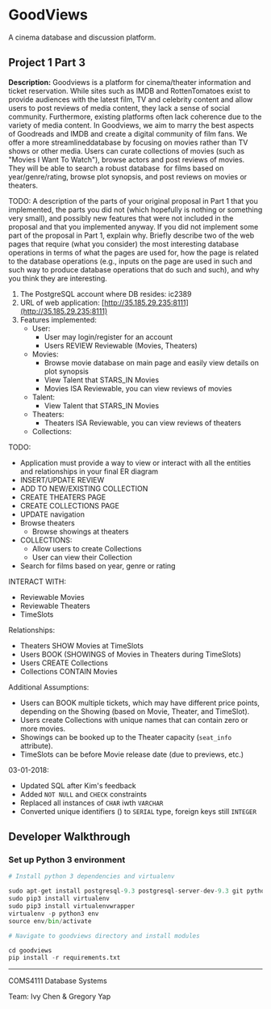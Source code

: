 # GoodViews

A cinema database and discussion platform.

## Project 1 Part 3

**Description:** Goodviews is a platform for cinema/theater information and ticket reservation. While sites such as IMDB and RottenTomatoes exist to provide audiences with the latest film, TV and celebrity content and allow users to post reviews of media content, they lack a sense of social community. Furthermore, existing platforms often lack coherence due to the variety of media content. In Goodviews, we aim to marry the best aspects of Goodreads and IMDB and create a digital community of film fans. We offer a more ​streamlined ​database by focusing on movies rather than TV shows or other media. Users can curate ​collections ​of movies (such as "Movies I Want To Watch"), browse actors and post ​reviews ​of movies. They will be able to search a ​robust database ​ for films based on year/genre/rating, browse
plot synopsis, and post reviews on movies or theaters.

TODO:
A description of the parts of your original proposal in Part 1 that you implemented, the parts you did not (which hopefully is nothing or something very small), and possibly new features that were not included in the proposal and that you implemented anyway. If you did not implement some part of the proposal in Part 1, explain why.
Briefly describe two of the web pages that require (what you consider) the most interesting database operations in terms of what the pages are used for, how the page is related to the database operations (e.g., inputs on the page are used in such and such way to produce database operations that do such and such), and why you think they are interesting.

1. The PostgreSQL account where DB resides: ic2389
2. URL of web application: [http://35.185.29.235:8111](http://35.185.29.235:8111)
3. Features implemented:
    - User:
        - User may login/register for an account
        - Users REVIEW Reviewable (Movies, Theaters)
    - Movies:
        - Browse movie database on main page and easily view details on plot synopsis
        - View Talent that STARS_IN Movies
        - Movies ISA Reviewable, you can view reviews of movies
    - Talent:
        - View Talent that STARS_IN Movies
    - Theaters:
        - Theaters ISA Reviewable, you can view reviews of theaters
    - Collections:

TODO:
- Application must provide a way to view or interact with all the entities and relationships in your final ER diagram
- INSERT/UPDATE REVIEW
- ADD TO NEW/EXISTING COLLECTION
- CREATE THEATERS PAGE
- CREATE COLLECTIONS PAGE
- UPDATE navigation
- Browse theaters
    - Browse showings at theaters
- COLLECTIONS:
    - Allow users to create Collections
    - User can view their Collection
- Search for films based on year, genre or rating

INTERACT WITH:
- Reviewable Movies
- Reviewable Theaters
- TimeSlots

Relationships:
- Theaters SHOW Movies at TimeSlots
- Users BOOK (SHOWINGS of Movies in Theaters during TimeSlots)
- Users CREATE Collections
- Collections CONTAIN Movies

Additional Assumptions:
- Users can BOOK multiple tickets, which may have different price points,
depending on the Showing (based on Movie, Theater, and TimeSlot).
- Users create Collections with unique names that can contain zero or more
movies.
- Showings can be booked up to the Theater capacity (`seat_info` attribute).
- TimeSlots can be before Movie release date (due to previews, etc.)


03-01-2018:

- Updated SQL after Kim's feedback
- Added `NOT NULL` and `CHECK` constraints
- Replaced all instances of `CHAR` iwth `VARCHAR`
- Converted unique identifiers (<id>) to `SERIAL` type, foreign keys still `INTEGER`



## Developer Walkthrough

### Set up Python 3 environment

```py
# Install python 3 dependencies and virtualenv

sudo apt-get install postgresql-9.3 postgresql-server-dev-9.3 git python3-dev python3-pip
sudo pip3 install virtualenv
sudo pip3 install virtualenvwrapper
virtualenv -p python3 env
source env/bin/activate

# Navigate to goodviews directory and install modules

cd goodviews
pip install -r requirements.txt
```

---

COMS4111 Database Systems

Team: Ivy Chen & Gregory Yap
